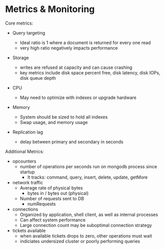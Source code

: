 # Metrics & Monitoring

Core metrics:

* Query targeting
  * Ideal ratio is 1 where a document is returned for every one read
  * very high ratio negatively impacts performance
* Storage
  * writes are refused at capacity and can cause crashing
  * key metrics include disk space percent free, disk latency, disk IOPs, disk queue depth
* CPU
  * May need to optimize with indexes or upgrade hardware
* Memory
  * System should be sized to hold all indexes
  * Swap usage, and memory usage
*   Replication lag

    * delay between primary and secondary in seconds



Additional Metrics:

* opcounters
  * number of operations per seconds run on mongodb process since startup
    * It tracks: command, query, insert, delete, update, getMore
* network traffic
  * Average rate of physical bytes
    * bytes in / bytes out (physical)
  * Number of requests sent to DB
    * numRequests
* connections
  * Organized by application, shell client, as well as internal processes
  * Can affect system performance
  * Large connection count may be suboptimal connection strategy
* tickets available
  * when available tickets drops to zero, other operations must wait
  * indiciates undersized cluster or poorly performing queries

